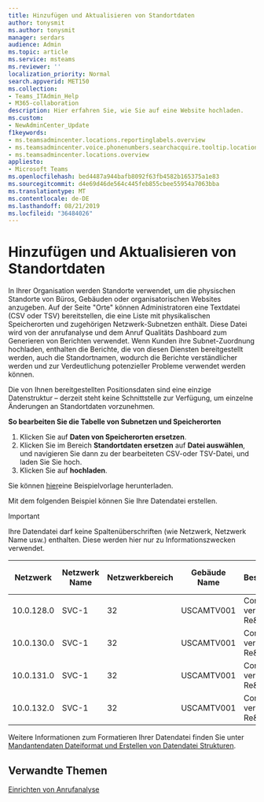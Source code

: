 ```yaml
---
title: Hinzufügen und Aktualisieren von Standortdaten
author: tonysmit
ms.author: tonysmit
manager: serdars
audience: Admin
ms.topic: article
ms.service: msteams
ms.reviewer: ''
localization_priority: Normal
search.appverid: MET150
ms.collection:
- Teams_ITAdmin_Help
- M365-collaboration
description: Hier erfahren Sie, wie Sie auf eine Website hochladen.
ms.custom:
- NewAdminCenter_Update
f1keywords:
- ms.teamsadmincenter.locations.reportinglabels.overview
- ms.teamsadmincenter.voice.phonenumbers.searchacquire.tooltip.location
- ms.teamsadmincenter.locations.overview
appliesto:
- Microsoft Teams
ms.openlocfilehash: bed4487a944bafb8092f63fb4582b165375a1e83
ms.sourcegitcommit: d4e69d46de564c445feb855cbee55954a7063bba
ms.translationtype: MT
ms.contentlocale: de-DE
ms.lasthandoff: 08/21/2019
ms.locfileid: "36484026"
---
```

<a name="adding-and-updating-locations-data"></a>Hinzufügen und Aktualisieren von Standortdaten
============================

In Ihrer Organisation werden Standorte verwendet, um die physischen Standorte von Büros, Gebäuden oder organisatorischen Websites anzugeben. Auf der Seite "Orte" können Administratoren eine Textdatei (CSV oder TSV) bereitstellen, die eine Liste mit physikalischen Speicherorten und zugehörigen Netzwerk-Subnetzen enthält. Diese Datei wird von der anrufanalyse und dem Anruf Qualitäts Dashboard zum Generieren von Berichten verwendet. Wenn Kunden ihre Subnet-Zuordnung hochladen, enthalten die Berichte, die von diesen Diensten bereitgestellt werden, auch die Standortnamen, wodurch die Berichte verständlicher werden und zur Verdeutlichung potenzieller Probleme verwendet werden können.

Die von Ihnen bereitgestellten Positionsdaten sind eine einzige Datenstruktur – derzeit steht keine Schnittstelle zur Verfügung, um einzelne Änderungen an Standortdaten vorzunehmen. 

**So bearbeiten Sie die Tabelle von Subnetzen und Speicherorten**

1. Klicken Sie auf **Daten von Speicherorten ersetzen**.
2. Klicken Sie im Bereich **Standortdaten ersetzen** auf **Datei auswählen**, und navigieren Sie dann zu der bearbeiteten CSV-oder TSV-Datei, und laden Sie Sie hoch. 
3. Klicken Sie auf **hochladen**. 


Sie können [hier](https://github.com/MicrosoftDocs/OfficeDocs-SkypeForBusiness/blob/live/Teams/downloads/locations-template.zip?raw=true)eine Beispielvorlage herunterladen.

Mit dem folgenden Beispiel können Sie Ihre Datendatei erstellen. 

> [!IMPORTANT]
> Ihre Datendatei darf keine Spaltenüberschriften (wie Netzwerk, Netzwerk Name usw.) enthalten. Diese werden hier nur zu Informationszwecken verwendet. </br>

|Netzwerk|Netzwerk Name|Netzwerkbereich|Gebäude Name|Besitzertyp|Gebäudetyp|Gebäude-Office-Typ|Ort|PLZ|Land|Bundesland|Region|In Corp|Express Route|
|-|-|-|-|-|-|-|-|-|-|-|-|-|-|
|10.0.128.0 |SVC-1|32|USCAMTV001|Contoso vermietet Re&F|Office|Re&F|Gebirgs Ansicht|94043|USA|CA|USA|1|1|
|10.0.130.0 |SVC-1|32|USCAMTV001|Contoso vermietet Re&F|Office|Re&F|Gebirgs Ansicht|94043|USA|CA|USA|1|1|
|10.0.131.0 |SVC-1|32|USCAMTV001|Contoso vermietet Re&F|Office|Re&F|Gebirgs Ansicht|94043|USA|CA|USA|1|1|
|10.0.132.0 |SVC-1|32|USCAMTV001|Contoso vermietet Re&F|Office|Re&F|Gebirgs Ansicht|94043|USA|CA|USA|1|1|


Weitere Informationen zum Formatieren Ihrer Datendatei finden Sie unter [Mandantendaten Dateiformat und Erstellen von Datendatei Strukturen](turning-on-and-using-call-quality-dashboard.md#tenant-data-file-format-and-structure).


## <a name="related-topics"></a>Verwandte Themen

[Einrichten von Anrufanalyse](set-up-call-analytics.md)
